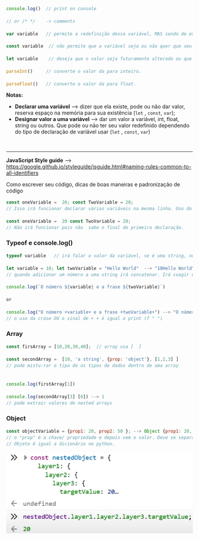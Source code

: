 ```jsx
console.log()  // print on console

// or /* */    -> comments 

var variable   // permite a redefinição dessa variável, MAS sendo de escopo     global ou local, oque pode ser alterado a qualquer momento que utilizar variável como mesmo nome sendo o motivo de não ser muito usado mais, VARIÁVEL.

const variable  // não permite que a variável seja ou não quer que seu valor    seja alterado, CONSTANTE. E somente tem valor local, dentro do bloco.

let variable    // deseja que o valor seja futuramente alterado ou que irá dar o valor posteriormente, SEJA ou VAMOS. E somente tem valor local, dentro do bloco.

parseInt()     // converte o valor da para inteiro.

parseFloat()   // converte o valor da para float.
```

**Notas:** 

- **Declarar uma variável** —> dizer que ela existe, pode ou não dar valor, reserva espaço na memória para sua existência (`let` , `const`, `var`);
- **Designar valor a uma variável** —> dar um valor a variável, int, float, string ou outros. Que pode ou não ter seu valor redefinido dependendo do tipo de declaração de variável usar (`let` , `const`, `var`)

<br>
<hr>

**JavaScript Style guide** —> https://google.github.io/styleguide/jsguide.html#naming-rules-common-to-all-identifiers

Como escrever seu código, dicas de boas maneiras e padronização de código

```jsx
const oneVariable =  20; const TwoVariable = 20;  
// Isso irá funcionar declarar várias variáveis na mesma linha. Uso do ponto e vírgula (;).

const oneVariable =  20 const TwoVariable = 20;  
// Não irá funcionar pois não  sabe o final de primeira declaração.
```

### Typeof e console.log()

```jsx
typeof variable   // irá falar o valor da variável, se é uma string, number, boolean e etc.

let variable = 10; let twoVariable = "Hello World"  --> "10Hello World"  
// quando adicionar um número a uma string irá concatenar. Irá coagir uma variável de um  tipo a se somar a de outro tipo.

console.log(`O número ${variable} e a frase ${twoVariable}`) 

or

console.log("O número +variable+ e a frase +twoVariable+") --> "O número 10 e a frase hello world"  
// o uso da crase OU o sinal de + + é igual o print (f " ")
```

### Array

```jsx
const firsArray = [10,20,30,40];  // array usa [  ]

const secondArray =  [10, 'a string', {prop: 'object'}, [1,2,3] ] 
// pode mistu-rar o tipo de os tipos de dados dentro de uma array


console.log(firstArray[1])

console.log(secondArray[3] [0]) --> 1  
// pode extrair valores de nested arrays
```

### Object

```jsx
const objectVariable = {prop1: 20, prop2: 50 }; --> Object {prop1: 20, prop2: 50 }  
// o "prop" é a chave/ propriedade e depois vem o valor. Deve se separar as partes com uso da vírgula (,).
// Objeto é igual a dicionário no python.
```
![Alt text](image.png)
